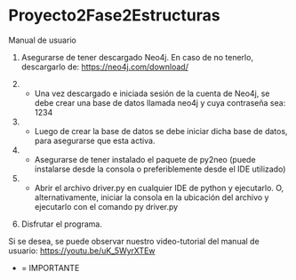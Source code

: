 # Proyecto2Fase2Estructuras

Manual de usuario

1. Asegurarse de tener descargado Neo4j. En caso de no tenerlo, descargarlo de: https://neo4j.com/download/

2. * Una vez descargado e iniciada sesión de la cuenta de Neo4j, se debe crear una base de datos llamada neo4j y cuya contraseña sea: 1234

3. * Luego de crear la base de datos se debe iniciar dicha base de datos, para asegurarse que esta activa.

4. * Asegurarse de tener instalado el paquete de py2neo (puede instalarse desde la consola o preferiblemente desde el IDE utilizado)

5. * Abrir el archivo driver.py en cualquier IDE de python y ejecutarlo. O, alternativamente, iniciar la consola en la ubicación del            archivo y ejecutarlo con el comando py driver.py

6. Disfrutar el programa.

Si se desea, se puede observar nuestro video-tutorial del manual de usuario: https://youtu.be/uK_5WyrXTEw

* = IMPORTANTE
